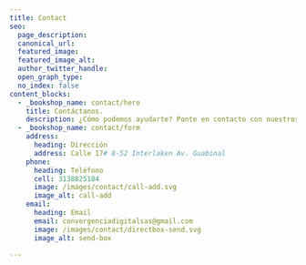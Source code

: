 ```yaml
---
title: Contact
seo:
  page_description:
  canonical_url:
  featured_image:
  featured_image_alt:
  author_twitter_handle:
  open_graph_type:
  no_index: false
content_blocks:
  - _bookshop_name: contact/hero
    title: Contáctanos.
    description: ¿Cómo podemos ayudarte? Ponte en contacto con nuestros expertos.
  - _bookshop_name: contact/form
    address:
      heading: Dirección 
      address: Calle 17# 8-52 Interlaken Av. Guabinal
    phone:
      heading: Teléfono
      cell: 3138825184
      image: /images/contact/call-add.svg
      image_alt: call-add
    email:
      heading: Email
      email: convergenciadigitalsas@gmail.com
      image: /images/contact/directbox-send.svg
      image_alt: send-box
    
---
```

